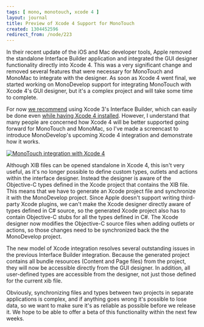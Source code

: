 ```yaml
---
tags: [ mono, monotouch, xcode 4 ]
layout: journal
title: Preview of Xcode 4 Support for MonoTouch
created: 1304452596
redirect_from: /node/223
---
```

In their recent update of the iOS and Mac developer tools, Apple removed the
standalone Interface Builder application and integrated the GUI designer
functionality directly into Xcode 4. This was a very significant change and
removed several features that were necessary for MonoTouch and MonoMac to
integrate with the designer. As soon as Xcode 4 went final, we started working
on MonoDevelop support for integrating MonoTouch with Xcode 4's GUI designer,
but it's a complex project and will take some time to complete. <!--break-->

For now [we
recommend](http://monotouch.net/News/post.aspx?id=0ba9d233-c65e-4713-b90d-84f233655430)
using Xcode 3's Interface Builder, which can easily be done even [while having
Xcode 4
installed](http://blog.sublimeintervention.com/archive/2011/Apr-25.html).
However, I understand that many people are concerned how Xcode 4 will be better
supported going forward for MonoTouch and MonoMac, so I've made a screencast to
introduce MonoDevelop's upcoming Xcode 4 integration and demonstrate how it
works.

[![MonoTouch integration with Xcode
4](/files/screencasts/MonoTouchXcode4Preview.png)](/files/screencasts/MonoTouchXcode4Preview.swf)

Although XIB files can be opened standalone in Xcode 4, this isn't very useful,
as it's no longer possible to define custom types, outlets and actions within
the interface designer. Instead the designer is aware of the Objective-C types
defined in the Xcode project that contains the XIB file. This means that we have
to generate an Xcode project file and synchronize it with the MonoDevelop
project. Since Apple doesn't support writing third-party Xcode plugins, we can't
make the Xcode designer directly aware of types defined in C# source, so the
generated Xcode project also has to contain Objective-C stubs for all the types
defined in C#. The Xcode designer now modifies the Objective-C source files when
adding outlets or actions, so those changes need to be synchronized back the the
MonoDevelop project.

The new model of Xcode integration resolves several outstanding issues in the
previous Interface Builder integration. Because the generated project contains
all bundle resources (Content and Page files) from the project, they will now be
accessible directly from the GUI designer. In addition, all user-defined types
are accessible from the designer, not just those defined for the current xib
file.

Obviously, synchronizing files and types between two projects in separate
applications is complex, and if anything goes wrong it's possible to lose data,
so we want to make sure it's as reliable as possible before we release it. We
hope to be able to offer a beta of this functionality within the next few weeks.

